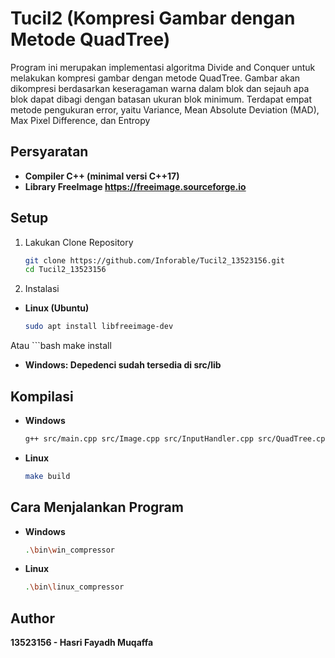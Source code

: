 # Tucil2 (Kompresi Gambar dengan Metode QuadTree)

Program ini merupakan implementasi algoritma Divide and Conquer untuk melakukan kompresi gambar dengan metode QuadTree. Gambar akan dikompresi berdasarkan keseragaman warna dalam blok dan sejauh apa blok dapat dibagi dengan batasan ukuran blok minimum. Terdapat empat metode pengukuran error, yaitu Variance, Mean Absolute Deviation (MAD), Max Pixel Difference, dan Entropy

## Persyaratan
- **Compiler C++ (minimal versi C++17)**
- **Library FreeImage https://freeimage.sourceforge.io**

## Setup
1. Lakukan Clone Repository
    ```bash
    git clone https://github.com/Inforable/Tucil2_13523156.git
    cd Tucil2_13523156

2. Instalasi
- **Linux (Ubuntu)**
    ```bash
    sudo apt install libfreeimage-dev

Atau 
    ```bash
    make install

- **Windows: Depedenci sudah tersedia di src/lib**

## Kompilasi
- **Windows**
    ```bash
    g++ src/main.cpp src/Image.cpp src/InputHandler.cpp src/QuadTree.cpp src/QuadNode.cpp src/ErrorCalculation.cpp -Isrc/header -Lsrc/library -lFreeImage -std=c++17 -o bin/win_compressor.exe

- **Linux**
    ```bash
    make build

## Cara Menjalankan Program
- **Windows**
    ```bash
    .\bin\win_compressor

- **Linux**
    ```bash
    .\bin\linux_compressor

## Author
**13523156 - Hasri Fayadh Muqaffa**